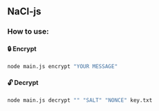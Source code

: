 ## NaCl-js

### How to use: 

#### 🔒 Encrypt

```bash
node main.js encrypt "YOUR MESSAGE"
```

#### 🔓 Decrypt

```bash
node main.js decrypt "" "SALT" "NONCE" key.txt
```
